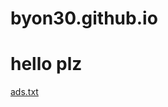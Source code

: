 # byon30.github.io
# hello plz
[ads.txt](https://github.com/byon30/byon30.github.io/files/8768271/ads.txt)
